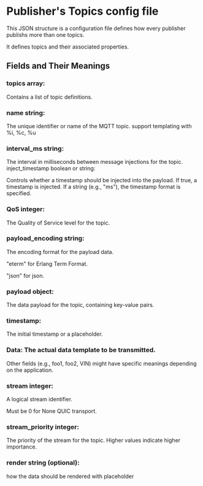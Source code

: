 # Publisher's Topics config file

This JSON structure is a configuration file defines how every publisher publishs more than one topics.

It defines topics and their associated properties.

## Fields and Their Meanings

### topics array:

Contains a list of topic definitions.

### name string:

The unique identifier or name of the MQTT topic.
support templating with %i, %c, %u

### interval_ms string:

The interval in milliseconds between message injections for the topic.
inject_timestamp boolean or string:

Controls whether a timestamp should be injected into the payload.
If true, a timestamp is injected.
If a string (e.g., "ms"), the timestamp format is specified.

### QoS integer:

The Quality of Service level for the topic.

### payload_encoding string:

The encoding format for the payload data.

"eterm" for Erlang Term Format.

"json" for json.

### payload object:

The data payload for the topic, containing key-value pairs.

### timestamp:

The initial timestamp or a placeholder.
    
### Data: The actual data template to be transmitted.
Other fields (e.g., foo1, foo2, VIN) might have specific meanings depending on the application.

### stream integer:

A logical stream identifier.

Must be 0 for None QUIC transport.

### stream_priority integer:

The priority of the stream for the topic. Higher values indicate higher importance.

### render string (optional):

how the data should be rendered with placeholder

